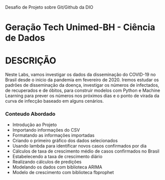 Desafio de Projeto sobre Git/Github da DIO

# Geração Tech Unimed-BH - Ciência de Dados

# DESCRIÇÃO

Neste Labs, vamos investigar os dados da disseminação do COVID-19 no Brasil desde o início da pandemia em fevereiro de 2020. Iremos estudar os padrões de disseminação da doença, investigar os números de infectados, de recuperados e de óbitos, para construir modelos com Python e Machine Learning para prever os números nos próximos dias e o ponto de virada da curva de infecção baseado em alguns cenários.

### Conteudo Abordado

- Introdução ao Projeto
- Importando informações do CSV
- Formatando as informações importadas
- Criando o primeiro gráfico dos dados selecionados
- Usando lambda para identificar novos casos confirmados por dia
- Cálculos de taxa de crescimento médio de casos confirmados no Brasil
- Estabelecendo a taxa de crescimento diário
- Realizando cálculos de predições
- Modelando os dados com biblioteca ARIMA
- Modelo de crescimento com biblioteca fbprophet